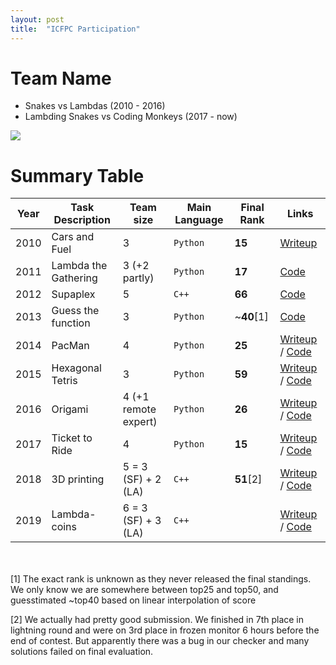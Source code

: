 ```yaml
---
layout: post
title:  "ICFPC Participation"
---
```


# Team Name

- Snakes vs Lambdas (2010 - 2016)
- Lambding Snakes vs Coding Monkeys (2017 - now)

![](img/snakes-vs-lambdas.png)

# Summary Table

| Year | Task Description | Team size | Main Language | Final Rank | Links |
|------|------------------|-----------|----------|------|--------------------|
| 2010 | Cars and Fuel | 3 | `Python` | **15** |  [Writeup](http://codeforces.com/blog/entry/480) |
| 2011 | Lambda the Gathering | 3 (+2 partly) | `Python` | **17** | [Code](https://github.com/pankdm/icfpc-2011) |
| 2012 | Supaplex | 5 | `C++` | **66** | [Code](https://github.com/pankdm/icfpc-2012) |
| 2013 | Guess the function | 3 | `Python` | ~**40**[1]  | [Code](https://github.com/pankdm/icfpc-2013) |
| 2014 | PacMan | 4 | `Python` | **25** | [Writeup](/icfpc-2014.html) / [Code](https://github.com/pankdm/icfpc-2014) |
| 2015 | Hexagonal Tetris | 3 | `Python` | **59** |  [Writeup](/icfpc-2015.html) / [Code](https://github.com/pankdm/icfpc-2015) |
| 2016 | Origami | 4 (+1 remote expert) | `Python` | **26** |  [Writeup](/icfpc-2016.html) / [Code](https://github.com/pankdm/icfpc-2016) |
| 2017 | Ticket to Ride | 4 | `Python` | **15** | [Writeup](/icfpc-2017.html) / [Code](https://github.com/pankdm/icfpc-2017) |
| 2018 | 3D printing | 5 = 3 (SF) + 2 (LA) | `C++` | **51**[2] | [Writeup](/icfpc-2018.html) / [Code](https://github.com/pankdm/icfpc-2018) |
| 2019 | Lambda-coins | 6 = 3 (SF) + 3 (LA) | `C++` | | [Writeup](/icfpc-2019.html) / [Code](https://github.com/pankdm/icfpc-2019) |


<br><br>
[1] The exact rank is unknown as they never released the final standings.
We only know we are somewhere between top25 and top50,
and guesstimated ~top40 based on linear interpolation of score

[2] We actually had pretty good submission. We finished in 7th place in lightning round and
were on 3rd place in frozen monitor 6 hours before the end of contest.
But apparently there was a bug in our checker and many solutions failed
on final evaluation.
